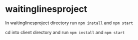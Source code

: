 # waitinglinesproject

In waitinglinesproject directory run `npm install` and `npm start`

cd into client directory and run `npm install` and `npm start`
